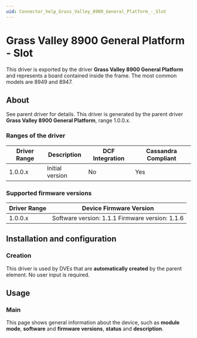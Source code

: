```yaml
---
uid: Connector_help_Grass_Valley_8900_General_Platform_-_Slot
---
```


# Grass Valley 8900 General Platform - Slot

This driver is exported by the driver **Grass Valley 8900 General Platform** and represents a board contained inside the frame. The most common models are 8949 and 8947.

## About

See parent driver for details. This driver is generated by the parent driver **Grass Valley 8900 General Platform**, range 1.0.0.x.

### Ranges of the driver

| **Driver Range** | **Description** | **DCF Integration** | **Cassandra Compliant** |
|------------------|-----------------|---------------------|-------------------------|
| 1.0.0.x          | Initial version | No                  | Yes                     |

### Supported firmware versions

| **Driver Range** | **Device Firmware Version**                     |
|------------------|-------------------------------------------------|
| 1.0.0.x          | Software version: 1.1.1 Firmware version: 1.1.6 |

## Installation and configuration

### Creation

This driver is used by DVEs that are **automatically created** by the parent element. No user input is required.

## Usage

### Main

This page shows general information about the device, such as **module mode**, **software** and **firmware versions**, **status** and **description**.
